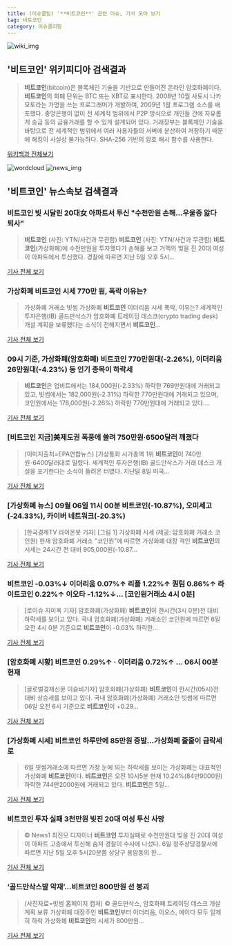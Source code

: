 ```yaml
---
title: (이슈클립) '**비트코인**' 관련 이슈, 기사 모아 보기
tag: 비트코인
category: 이슈클리핑
---
```

![wiki_img](https://user-images.githubusercontent.com/42597476/44503234-41136a80-a6d0-11e8-9071-6fc6418eafe4.png)
## **'**비트코인**'** 위키피디아 검색결과
>**비트코인**(bitcoin)은 블록체인 기술을 기반으로 만들어진 온라인 암호화폐이다. **비트코인**의 화폐 단위는 BTC 또는 XBT로 표시한다. 2008년 10월 사토시 나카모토라는 가명을 쓰는 프로그래머가 개발하여, 2009년 1월 프로그램 소스를 배포했다. 중앙은행이 없이 전 세계적 범위에서 P2P 방식으로 개인들 간에 자유롭게 송금 등의 금융거래를 할 수 있게 설계되어 있다. 거래장부는 블록체인 기술을 바탕으로 전 세계적인 범위에서 여러 사용자들의 서버에 분산하여 저장하기 때문에 해킹이 사실상 불가능하다. SHA-256 기반의 암호 해시 함수를 사용한다.

<a href="https://ko.wikipedia.org/wiki/비트코인" target="_blank">위키백과 전체보기</a>

![wordcloud](https://s3.ap-northeast-2.amazonaws.com/lyrics101-wordcloud/2018-09-06-1536200414.png)
![news_img](https://user-images.githubusercontent.com/42597476/44507050-1206f400-a6e4-11e8-8d98-7ffbfebb353f.png)
## **'**비트코인**'** 뉴스속보 검색결과
### **비트코인** 빚 시달린 20대女 아파트서 투신 "수천만원 손해…우울증 앓다 퇴사"

>**비트코인** (사진: YTN/사건과 무관함) **비트코인** (사진: YTN/사건과 무관함) **비트코인**(가상화폐)에 수천만원을 투자했다가 손해를 보고 거액의 빚을 진 20대 여성이 아파트에서 투신했다. 경찰에 따르면 지난 5일 오후 5시...

<a href="http://www.dtnews24.com/news/articleView.html?idxno=524644" target="_blank">기사 전체 보기</a>

### 가상화폐 **비트코인** 시세 770만 원, 폭락 이유는?

>가상화폐 거래소 빗썸 가상화폐 **비트코인** 이더리움 시세 폭락, 이유는? 세계적인 투자은행(IB) 골드만삭스가 암호화폐 트레이딩 데스크(crypto trading desk) 개설 계획을 보류했다는 소식이 전해지면서 **비트코인**...

<a href="http://news20.busan.com/controller/newsController.jsp?newsId=20180906000036" target="_blank">기사 전체 보기</a>

### 09시 기준, 가상화폐(암호화폐) **비트코인** 770만원대(-2.26%), 이더리움 26만원대(-4.23%) 등 인기 종목이 하락세

>**비트코인**은 업비트에서는 184,000원(-2.33%) 하락한 769만원대에 거래되고 있고, 빗썸에서는 182,000원(-2.31%) 하락한 770만원대에 거래되고 있으며, 코인원에서는 178,000원(-2.26%) 하락한 770만원대에 거래되고 있다....

<a href="http://www.nbnnews.co.kr/news/articleView.html?idxno=174543" target="_blank">기사 전체 보기</a>

### [**비트코인** 지금]美제도권 폭풍에 쓸려 750만원·6500달러 깨졌다

>(이미지출처=EPA연합뉴스) [가상통화 시가총액 1위 **비트코인**이 740만원-6400달러대로 밀렸다. 세계적인 투자은행(IB) 골드만삭스가 거래 데스크 개설을 포기한다는 소식이 들려온 터였다. 지난달 8일 미국...

<a href="http://view.asiae.co.kr/news/view.htm?idxno=2018090611171666901" target="_blank">기사 전체 보기</a>

### [가상화폐 뉴스] 09월 06일 11시 00분 **비트코인**(-10.87%), 오미세고(-24.33%), 카이버 네트워크(-20.3%)

>[한국경제TV 라이온봇 기자] [그림 1] 가상화폐 시세 (제공: 암호화폐 거래소 코인원) 현재 암호화폐 거래소 "코인원"에 따르면 가상화폐 대장 격인 **비트코인**의 시세는 24시간 전 대비 905,000원(-10.87...

<a href="http://news.wowtv.co.kr/NewsCenter/News/Read?articleId=A201809060280&t=NN" target="_blank">기사 전체 보기</a>

### **비트코인** -0.03%↓ 이더리움 0.07%↑ 리플 1.22%↑ 퀀텀 0.86%↑ 라이트코인 0.22%↑ 이오타 -1.12%↓... [코인원거래소 4시 0분]

>[로이슈 지미옥 기자] 암호화폐(가상화폐) **비트코인**이 한시간(3시 0분)전 대비 하락세를 보이고 있다. 국내 암호화폐(가상화폐) 거래소인 코인원에 따르면 6일 오전 4시 0분 기준으로 **비트코인**이 -0.03% 하락한...

<a href="http://www.lawissue.co.kr/view.php?ud=20180906040001838edd3018a98_12" target="_blank">기사 전체 보기</a>

### [암호화폐 시황] **비트코인** 0.29%↑ · 이더리움 0.72%↑ … 06시 00분 현재

>[글로벌경제신문 이슬비기자] 암호화폐(가상화폐) **비트코인**이 한시간(05시)전 대비 상승세를 보이고 있다. 국내 암호화폐(가상화폐) 거래소인 빗썸에 따르면 06일 오전 6시 기준으로 **비트코인**이 +0.29...

<a href="http://www.getnews.co.kr/news/articleView.html?idxno=93923" target="_blank">기사 전체 보기</a>

### [가상화폐 시세] **비트코인** 하루만에 85만원 증발…가상화폐 줄줄이 급락세로

>6일 빗썸거래소에 따르면 가장 눈에 띄는 하락세를 보이는 가상화폐는 대표적인 가상화폐 **비트코인**이다. **비트코인**은 오전 10시5분 현재 10.24%(84만9000원) 하락한 744만2000원에 거래되고 있다. **비트코인**은 5일...

<a href="http://www.econonews.co.kr/news/articleView.html?idxno=35226" target="_blank">기사 전체 보기</a>

### **비트코인** 투자 실패 3천만원 빚진 20대 여성 투신 사망

>© News1 최진모 디자이너 **비트코인** 투자실패로 수천만원대 빚을 진 20대 여성이 아파트 고층에서 투신해 숨져 경찰이 수사에 나섰다. 6일 청주상당경찰서에 따르면 지난 5일 오후 5시20분쯤 상당구 용암동의 한...

<a href="http://news1.kr/articles/?3419019" target="_blank">기사 전체 보기</a>

### ‘골드만삭스발 악재’…**비트코인** 800만원 선 붕괴

>(사진자료=빗썸 홈페이지 캡처)     © 골드만삭스, 암호화폐 트레이딩 데스크 개설 계획 보류 가상화폐 대장주인 **비트코인**부터 이더리움, 이오스, 에이다 모두 일제히 하락 가상화폐 **비트코인**의 시세가 800만원...

<a href="http://www.mhj21.com/sub_read.html?uid=116113&section=sc243" target="_blank">기사 전체 보기</a>


